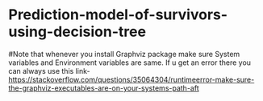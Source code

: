 # Prediction-model-of-survivors-using-decision-tree
#Note that whenever you install Graphviz package make sure System variables and Environment variables are same.
If u get an error there you can always use this link- https://stackoverflow.com/questions/35064304/runtimeerror-make-sure-the-graphviz-executables-are-on-your-systems-path-aft
